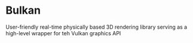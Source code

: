 # Bulkan
User-friendly real-time physically based 3D rendering library serving as a high-level wrapper for teh Vulkan graphics API
